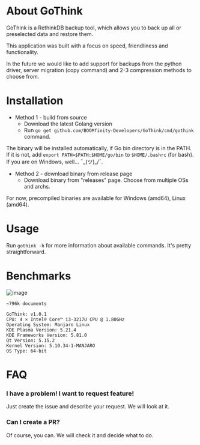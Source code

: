 # About GoThink
GoThink is a RethinkDB backup tool, which allows you to back up all or preselected data and restore them.

This application was built with a focus on speed, friendliness and functionality.

In the future we would like to add support for backups from the python driver, server migration (copy command) and 2-3 compression methods to choose from.

# Installation

- Method 1 - build from source
  - Download the latest Golang version
  - Run `go get github.com/BOOMfinity-Developers/GoThink/cmd/gothink` command. 

The binary will be installed automatically, if Go bin directory is in the PATH.
If it is not, add `export PATH=$PATH:$HOME/go/bin` to `$HOME/.bashrc` (for bash). If you are on Windows, well... ¯\_(ツ)_/¯. 

- Method 2 - download binary from release page
  - Download binary from "releases" page. Choose from multiple OSs and archs.

For now, precompiled binaries are available for Windows (amd64), Linux (amd64).

# Usage

Run `gothink -h` for more information about available commands. It's pretty straightforward.

# Benchmarks

![image](https://i.imgur.com/UV5xIF8.png)

    ~796k documents

    GoThink: v1.0.1
    CPU: 4 × Intel® Core™ i3-3217U CPU @ 1.80GHz
    Operating System: Manjaro Linux
    KDE Plasma Version: 5.21.4
    KDE Frameworks Version: 5.81.0
    Qt Version: 5.15.2
    Kernel Version: 5.10.34-1-MANJARO
    OS Type: 64-bit

# FAQ

### I have a problem! I want to request feature!

Just create the issue and describe your request. We will look at it.

### Can I create a PR?

Of course, you can. We will check it and decide what to do.

